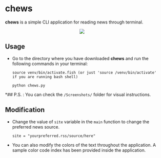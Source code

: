 # chews
**chews** is a simple CLI application for reading news through terminal.
<p align="center"><img src="https://i.imgur.com/imsDuKk.png"/></p>

## Usage
* Go to the directory where you have downloaded **chews** and run the following commands in your terminal:
           
      source venv/bin/activate.fish (or just 'source /venv/bin/activate' if you are running bash shell)

      python chews.py
*## P.S. : You can check the `/Screenshots/` folder for visual instructions.
## Modification
* Change the value of `site` variable in the `main` function to change the preferred news source.

   ```site = "yourpreferred.rss/source/here"```

* You can also modify the colors of the text throughout the application. A sample color code index has been provided inside the application.
